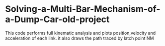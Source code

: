 # Solving-a-Multi-Bar-Mechanism-of-a-Dump-Car-old-project
This code performs full kinematic analysis and plots position,velocity and acceleration of each link. it also draws the path traced by latch point NM 
